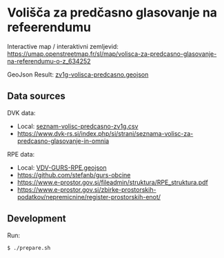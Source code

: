 # Volišča za predčasno glasovanje na refeerendumu 

Interactive map / interaktivni zemljevid: https://umap.openstreetmap.fr/sl/map/volisca-za-predcasno-glasovanje-na-referendumu-o-z_634252

GeoJson Result: [zv1g-volisca-predcasno.geojson](zv1g-volisca-predcasno.geojson)

## Data sources

DVK data:
* Local: [seznam-volisc-predcasno-zv1g.csv](seznam-volisc-predcasno-zv1g.csv)
* https://www.dvk-rs.si/index.php/si/strani/seznama-volisc-za-predcasno-glasovanje-in-omnia

RPE data:
* Local: [VDV-GURS-RPE.geojson](VDV-GURS-RPE.geojson)
* https://github.com/stefanb/gurs-obcine
* https://www.e-prostor.gov.si/fileadmin/struktura/RPE_struktura.pdf
* https://www.e-prostor.gov.si/zbirke-prostorskih-podatkov/nepremicnine/register-prostorskih-enot/

## Development

Run: 
```bash
$ ./prepare.sh
```
